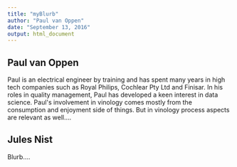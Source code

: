 ```yaml
---
title: "myBlurb"
author: "Paul van Oppen"
date: "September 13, 2016"
output: html_document
---
```



## Paul van Oppen

Paul is an electrical engineer by training and has spent many years in high tech companies such as Royal Philips, Cochlear Pty Ltd and Finisar. In his roles in quality management, Paul has developed a keen interest in data science. Paul's involvement in vinology comes mostly from the consumption and enjoyment side of things. But in vinology process aspects are relevant as well....

## Jules Nist

Blurb....